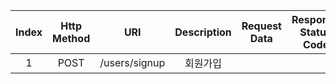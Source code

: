 | Index  | Http Method |  URI            |  Description    |  Request Data   |  Response Status Code   |
|:--------:|:-----------:|:----------------:|:----------------:|:----------------:|:----------------:|
| 1 |  POST | /users/signup | 회원가입
